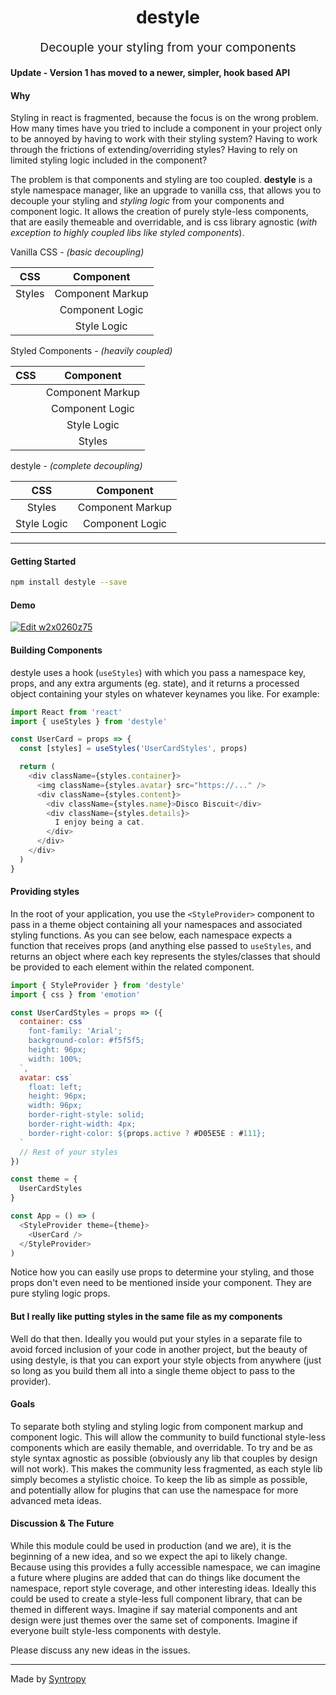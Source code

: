 <p align="center" style="color: #343a40">
  <h1 align="center">destyle</h1>
</p>
<p align="center" style="font-size: 1.2rem;">Decouple your styling from your components</p>

#### Update - Version 1 has moved to a newer, simpler, hook based API

#### Why

Styling in react is fragmented, because the focus is on the wrong problem. How many times have you tried to include a component in your project only to be annoyed by having to work with their styling system? Having to work through the frictions of extending/overriding styles? Having to rely on limited styling logic included in the component?

The problem is that components and styling are too coupled. **destyle** is a style namespace manager, like an upgrade to vanilla css, that allows you to decouple your styling and _styling logic_ from your components and component logic. It allows the creation of purely style-less components, that are easily themeable and overridable, and is css library agnostic (_with exception to highly coupled libs like styled components_).

Vanilla CSS - _(basic decoupling)_

|  CSS   |    Component     |
| :----: | :--------------: |
| Styles | Component Markup |
|        | Component Logic  |
|        |   Style Logic    |

Styled Components - _(heavily coupled)_

| CSS |    Component     |
| :-: | :--------------: |
|     | Component Markup |
|     | Component Logic  |
|     |   Style Logic    |
|     |      Styles      |

destyle - _(complete decoupling)_

|     CSS     |    Component     |
| :---------: | :--------------: |
|   Styles    | Component Markup |
| Style Logic | Component Logic  |

---

#### Getting Started

```bash
npm install destyle --save
```

#### Demo

[![Edit w2x0260z75](https://codesandbox.io/static/img/play-codesandbox.svg)](https://codesandbox.io/s/009j9zwj7l)

#### Building Components

destyle uses a hook (`useStyles`) with which you pass a namespace key, props, and any extra arguments (eg. state), and it returns a processed object containing your styles on whatever keynames you like. For example:

```javascript
import React from 'react'
import { useStyles } from 'destyle'

const UserCard = props => {
  const [styles] = useStyles('UserCardStyles', props)

  return (
    <div className={styles.container}>
      <img className={styles.avatar} src="https://..." />
      <div className={styles.content}>
        <div className={styles.name}>Disco Biscuit</div>
        <div className={styles.details}>
          I enjoy being a cat.
        </div>
      </div>
    </div>
  )
}
```

#### Providing styles

In the root of your application, you use the `<StyleProvider>` component to pass in a theme object containing all your namespaces and associated styling functions. As you can see below, each namespace expects a function that receives props (and anything else passed to `useStyles`, and returns an object where each key represents the styles/classes that should be provided to each element within the related component.

```javascript
import { StyleProvider } from 'destyle'
import { css } from 'emotion'

const UserCardStyles = props => ({
  container: css`
    font-family: 'Arial';
    background-color: #f5f5f5;
    height: 96px;
    width: 100%;
  `,
  avatar: css`
    float: left;
    height: 96px;
    width: 96px;
    border-right-style: solid;
    border-right-width: 4px;
    border-right-color: ${props.active ? #D05E5E : #111};
  `
  // Rest of your styles
})

const theme = {
  UserCardStyles
}

const App = () => (
  <StyleProvider theme={theme}>
    <UserCard />
  </StyleProvider>
)
```

Notice how you can easily use props to determine your styling, and those props don't even need to be mentioned inside your component. They are pure styling logic props.

#### But I really like putting styles in the same file as my components

Well do that then. Ideally you would put your styles in a separate file to avoid forced inclusion of your code in another project, but the beauty of using destyle, is that you can export your style objects from anywhere (just so long as you build them all into a single theme object to pass to the provider).

#### Goals

To separate both styling and styling logic from component markup and component logic. This will allow the community to build functional style-less components which are easily themable, and overridable. To try and be as style syntax agnostic as possible (obviously any lib that couples by design will not work). This makes the community less fragmented, as each style lib simply becomes a stylistic choice. To keep the lib as simple as possible, and potentially allow for plugins that can use the namespace for more advanced meta ideas.

#### Discussion & The Future

While this module could be used in production (and we are), it is the beginning of a new idea, and so we expect the api to likely change. Because using this provides a fully accessible namespace, we can imagine a future where plugins are added that can do things like document the namespace, report style coverage, and other interesting ideas. Ideally this could be used to create a style-less full component library, that can be themed in different ways. Imagine if say material components and ant design were just themes over the same set of components. Imagine if everyone built style-less components with destyle.

Please discuss any new ideas in the issues.

---

Made by [Syntropy](https://www.syntropy.xyz)
